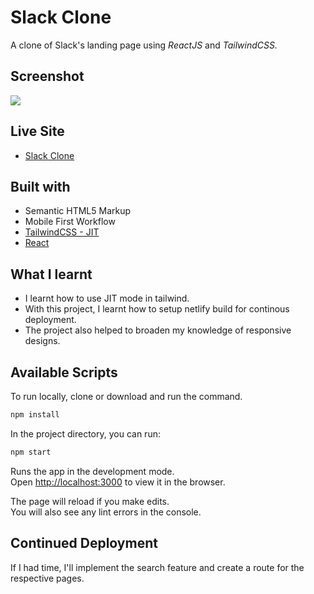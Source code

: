 # Slack Clone

A clone of Slack's landing page using _ReactJS_ and _TailwindCSS._

## Screenshot
![](https://doc-0c-00-docs.googleusercontent.com/docs/securesc/6qfqg8o363mgl32krap9gnn91nd9ijcg/frbpt7j6v7s90dbc32hfaad61046sd8m/1633184550000/06911554804434371960/06911554804434371960/1U7Sgqj2FqnyQhpkxaI9R9DeFfdIIOnrl?e=download&authuser=0&nonce=5srpvfri21b04&user=06911554804434371960&hash=qefjjfckqb5lutqgf81ilo7g3stlf8of)

## Live Site
- [Slack Clone](https://slckclone.netlify.app)

## Built with

- Semantic HTML5 Markup
- Mobile First Workflow
- [TailwindCSS - JIT](https://tailwindcss.com/docs/just-in-time-mode)
- [React](https://reactjs.org)


## What I learnt
- I learnt how to use JIT mode in tailwind.
- With this project, I learnt how to setup netlify build for continous deployment.
- The project also helped to broaden my knowledge of responsive designs.


## Available Scripts

To run locally, clone or download and run the command.
```sh
npm install
```

In the project directory, you can run:
```sh
npm start
```

Runs the app in the development mode.\
Open [http://localhost:3000](http://localhost:3000) to view it in the browser.

The page will reload if you make edits.\
You will also see any lint errors in the console.

## Continued Deployment

If I had time, I'll implement the search feature and create a route for the respective pages. 
